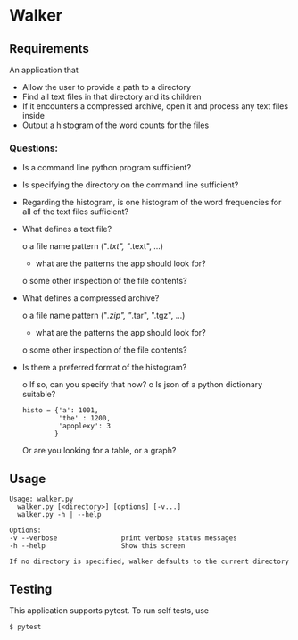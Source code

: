 # Walker

## Requirements

An application that 

+ Allow the user to provide a path to a directory
+ Find all text files in that directory and its children
+ If it encounters a compressed archive, open it and process any text files inside
+ Output a histogram of the word counts for the files

### Questions:

+ Is a command line python program sufficient?
+ Is specifying the directory on the command line sufficient?
+ Regarding the histogram, is one histogram of the word frequencies for all of the text files sufficient?
+ What defines a text file?

  o a file name pattern ("*.txt", "*.text", ...)

    - what are the patterns the app should look for?

  o some other inspection of the file contents?

+ What defines a compressed archive?

  o a file name pattern ("*.zip", "*.tar", ".tgz", ...)

    - what are the patterns the app should look for?

  o some other inspection of the file contents?

+ Is there a preferred format of the histogram?

  o If so, can you specify that now?
  o Is json of a python dictionary suitable?
  
      histo = {'a': 1001, 
               'the' : 1200, 
               'apoplexy': 3
              }
              
    Or are you looking for a table, or a graph?


## Usage

    Usage: walker.py
      walker.py [<directory>] [options] [-v...]
      walker.py -h | --help

    Options:
    -v --verbose                print verbose status messages
    -h --help                   Show this screen

    If no directory is specified, walker defaults to the current directory

## Testing

This application supports pytest. To run self tests, use

    $ pytest

